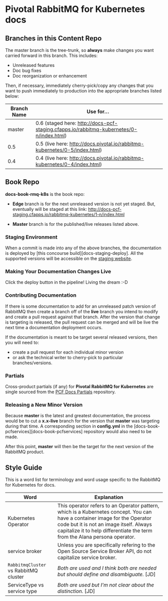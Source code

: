 # Pivotal RabbitMQ for Kubernetes docs

## Branches in this Content Repo

The master branch is the tree-trunk, so **always** make changes you want carried forward in this branch. This includes:

* Unreleased features
* Doc bug fixes
* Doc reorganization or enhancement

Then, if necessary, immediately cherry-pick/copy any changes that you want to push immediately to production into the appropriate branches listed below:

| Branch Name| Use for… |
|------------| ---------|
| master     | 0.6 (staged here: http://docs-pcf-staging.cfapps.io/rabbitmq-kubernetes/0-n/index.html) |
| 0.5        | 0.5 (live here: http://docs.pivotal.io/rabbitmq-kubernetes/0-5/index.html) |
| 0.4        | 0.4 (live here: http://docs.pivotal.io/rabbitmq-kubernetes/0-4/index.html) |


[docs-book-rmq-k8s]: https://github.com/pivotal-cf/docs-book-rmq-k8s/blob/master/config.yml


## Book Repo

**docs-book-rmq-k8s** is the book repo:

* **Edge** branch is for the next unreleased version is not yet staged.
But, eventually will be staged at this link:
http://docs-pcf-staging.cfapps.io/rabbitmq-kubernetes/1-n/index.html

* **Master** branch is for the published/live releases listed above.


### Staging Environment

When a commit is made into any of the above branches, the documentation is deployed by
[this concourse build][docs-staging-deploy]. All the supported versions will be accessible on the
[staging website][docs-staging].

[docs-staging]:        http://docs-pcf-staging.cfapps.io/rabbitmq-kubernetes/


### Making Your Documentation Changes Live

Click the deploy button in the pipeline! Living the dream :-D


### Contributing Documentation

If there is some documentation to add for an unreleased patch version of RabbitMQ then create a branch off of the **live** branch
you intend to modify and create a pull request against that branch.
After the version that change is targeting is released, the pull request can be merged and will be live
the next time a documentation deployment occurs.

If the documentation is meant to be target several released versions,
then you will need to:
+ create a pull request for each individual minor version
+ or ask the technical writer to cherry-pick to particular branches/versions.

### Partials

Cross-product partials (if any) for **Pivotal RabbitMQ for Kubernetes** are single sourced from the [PCF Docs Partials](https://github.com/pivotal-cf/docs-partials) repository.

### Releasing a New Minor Version

Because **master** is the latest and greatest documentation, the process would be to cut a **x.x-live** branch
for the version that **master** was targeting during that time.
A corresponding section in **config.yml** in the [docs-book-pcfservices][docs-book-pcfservices] repository would also need to be made.

After this point, **master** will then be the target for the next version of the RabbitMQ product.



## Style Guide

This is a word list for terminology and word usage specific to the RabbitMQ for Kubernetes for docs.

| Word | Explanation |
|------|-------------|
| Kubernetes Operator |This operator refers to an Operator pattern, which is a Kubernetes concept. You can have a container image for the Operator code but it is not an image itself. Always capitalize it to help differentiate the term from the Alana persona operator.|
| service broker |Unless you are specifically refering to the Open Source Service Broker API, do not capitalize service broker.|
| `RabbitmqCluster` vs RabbitMQ cluster | _Both are used and I think both are needed but should define and disambiguate._ [JD] |
| ServiceType vs service type |  _Both are used but I'm not clear about the distinction._ [JD] |
